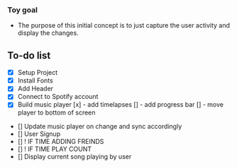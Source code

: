 ### Toy goal
 
 - The purpose of this initial concept is to just capture the user activity and display the changes. 

## To-do list

- [x] Setup Project 
- [x] Install Fonts 
- [x] Add Header
- [x] Connect to Spotify account
- [x]  Build music player 
     [x] - add timelapses
     []  - add progress bar 
     []  - move player to bottom of screen
- []  Update music player on change and sync accordingly 
- []  User Signup
- []  ! IF TIME ADDING FREINDS 
- []  ! IF TIME PLAY COUNT 
- [] Display current song playing by user